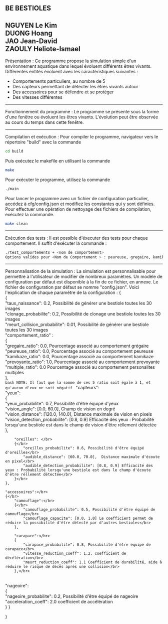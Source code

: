 BE BESTIOLES
----------------------------------------------------------------------
NGUYEN Le Kim </br>
DUONG Hoang </br>
JAO Jean-David </br>
ZAOULY Heliote-Ismael </br>
----------------------------------------------------------------------
Présentation :
Ce programme propose la simulation simple d'un environnement aquatique dans lequel évoluent différents êtres vivants.
Différentes entités évoluent avec les caractéristiques suivantes :
 - Comportements particuliers, au nombre de 5
 - Des capteurs permettant de détecter les êtres vivants autour
 - Des accessoires pour se défendre et se protéger
 - Des vitesses différentes

-----------------------------------------------------------------------
Fonctionnement du programme :
Le programme se présente sous la forme d'une fenêtre ou évoluent les êtres vivants.
L'évolution peut être observée au cours du temps dans cette fenêtre.

-----------------------------------------------------------------------
Compilation et exécution :
Pour compiler le programme, navigateur vers le répertoire "build" avec la commande 
```bash
cd build
```
Puis exécutez le makefile en utilisant la commande
```bash
make
```
Pour exécuter le programme, utilisez la commande
```bash
./main
```
Pour lancer le programme avec un fichier de configuration particulier, accédez à cfg/config.json et modifiez les constantes qui y sont définies.
Pour effectuer une opération de nettoyage des fichiers de compilation, exécutez la commande.
```bash
make clean
```
-----------------------------------------------------------------------
Exécution des tests :
Il est possible d'éxecuter des tests pour chaque comportement.
Il suffit d'exécuter la commande :
```bash
./test_comportements + <nom de comportement>
Options valides pour <Nom de Comportement > : peureuse, gregaire, kamikaze, prevoyante, personalites_multiples.
```
-----------------------------------------------------------------------
Personnalisation de la simulation :
La simulation est personnalisable pour permettre à l'utilisateur de modifier de nombreux paramètres.
Un modèle de configuration par défaut est disponible à la fin de ce fichier, en annexe.
Le fichier de configuration par défaut se nomme "config.json".
Voici l'explication de chaque paramètre de la configuration :
{</br>
    {   </br>
    "taux_naissance": 0.2, Possibilité de générer une bestiole toutes les 30 images </br>
    "clonage_probabilite": 0.2, Possibilité de clonage une bestiole toutes les 30 images </br>
    "meurt_collision_probabilite": 0.01, Possibilité de générer une bestiole toutes les 30 images </br>
    "comportement_ratio" : </br>
    {</br>
        "gregaire_ratio": 0.0, Pourcentage associé au comportement grégaire </br>
        "peureuse_ratio": 0.0, Pourcentage associé au comportement peureuse </br> 
        "kamikaze_ratio": 0.0, Pourcentage associé au comportement kamikaze </br>
        "prevoyante_ratio": 1.0, Pourcentage associé au comportement prevoyante </br>
        "multiple_ratio": 0.0 Pourcentage associé au comportement personalites multiples </br>
    }, </br>
    ```bash
         NOTE: Il faut que la somme de ces 5 ratio soit égale à 1, et qu'aucun d'eux ne soit négatif
    ```
    "capteurs": </br>
        "yeux": </br>
        { </br>
            "yeux_probabilite": 0.7, Possibilité d'être équipé d'yeux </br>
            "vision_angle": [0.0, 60.0], Champ de vision en degré </br>
            "vision_distance": [120.0, 140.0], Distance maximale de vision en pixels </br>
            "vision_detection_probabilite": [0.8, 0.9] Efficacité des yeux : Probabilité lorsqu'une bestiole est dans le champ de vision d'être réllement détectée </br>
        }, </br>
       
        "oreilles": </br>
        {</br>
            "oreilles_probabilite": 0.6, Possibilité d'être équipé d'oreilles</br>
            "audible_distance": [60.0, 70.0],  Distance maximale d'écoute en pixel</br>
            "audible_detection_probabilite": [0.8, 0.9] Efficacité des yeux : Probabilité lorsqu'une bestiole est dans le champ d'écoute d'être réllement détectée</br>
        }</br>
    },

    "accessoires":</br>
    {</br>
        "camouflage":</br>
        {</br>
            "camouflage_probabilite": 0.5, Possibilité d'être équipé de camouflage</br>
            "camouflage_capacite": [0.0, 1.0] Le coefficient permet de réduire la possibilité d'être détecté par d'autres bestioles</br>
        },

        "carapace":</br>
        {
            "carapace_probabilite": 0.8, Possibilité d'être équipé de carapace</br>
            "vitesse_reduction_coeff": 1.2, coefficient de décélération</br>
            "meurt_reduction_coeff": 1.1 Coefficient de durabilité, aide à réduire le risque de décès après une collision</br>
        },</br>
</br>
        "nageoire":</br>
        {</br>
            "nageoire_probabilite": 0.2, Possibilité d'être équipé de nageoire</br>
            "acceleration_coeff": 2.0  coefficient de accélération</br>
        }
    }
    
}

